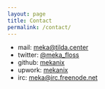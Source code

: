 ```yaml
---
layout: page
title: Contact
permalink: /contact/
---
```


- mail: [meka@tilda.center](mailto:meka@tilda.center)
- twitter: [@meka_floss](https://twitter.com/meka_floss)
- github: [mekanix](https://github.com/mekanix)
- upwork: [mekanix](https://www.upwork.com/o/profiles/users/_~01edbb172a83f0a9d9/)
- irc: [meka@irc.freenode.net](https://webchat.freenode.net/?channels=lugons)
